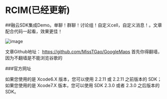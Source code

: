 # RCIM(已经更新)
##融云SDK集成Demo。单聊！群聊！讨论组！自定义cell，自定义消息！。文章配合代码一起看，效果更佳！

![image](https://github.com/zhengwenming/RCIM/blob/master/RCIM/Resoures/images/RCIM.gif)

文章Github地址：
https://github.com/MissTGao/GoogleMaps
首先你得翻墙，因为不翻墙是不能浏览谷歌的


###官方网址

如果您使用的是 Xcode6.X 版本，您可以使用 2.2.11 或 2.2.11 之前版本的 SDK；如果您使用的是 Xcode7.X 版本，您可以使用 SDK 2.3.0 或者 2.3.0 之后版本的 SDK。
